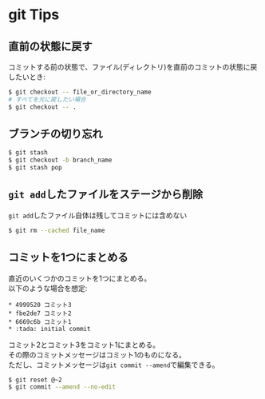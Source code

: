 # git Tips

## 直前の状態に戻す

コミットする前の状態で、ファイル(ディレクトリ)を直前のコミットの状態に戻したいとき:

```bash
$ git checkout -- file_or_directory_name
# すべてを元に戻したい場合
$ git checkout -- .
```

## ブランチの切り忘れ

```bash
$ git stash
$ git checkout -b branch_name
$ git stash pop
```

## `git add`したファイルをステージから削除

`git add`したファイル自体は残してコミットには含めない

```bash
$ git rm --cached file_name
```

## コミットを1つにまとめる

直近のいくつかのコミットを1つにまとめる。  
以下のような場合を想定:

```
* 4999520 コミット3
* fbe2de7 コミット2
* 6669c6b コミット1
* :tada: initial commit
```

コミット2とコミット3をコミット1にまとめる。  
その際のコミットメッセージはコミット1のものになる。  
ただし、コミットメッセージは`git commit --amend`で編集できる。  

```bash
$ git reset @~2
$ git commit --amend --no-edit
```
